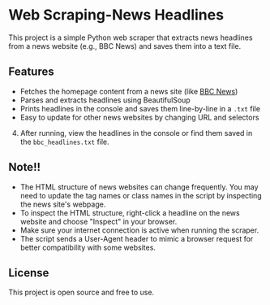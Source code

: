 # Web Scraping-News Headlines

This project is a simple Python web scraper that extracts news headlines from a news website (e.g., BBC News) and saves them into a text file.

## Features

- Fetches the homepage content from a news site (like [BBC News](https://www.bbc.com/news))
- Parses and extracts headlines using BeautifulSoup
- Prints headlines in the console and saves them line-by-line in a `.txt` file
- Easy to update for other news websites by changing URL and selectors


4. After running, view the headlines in the console or find them saved in the `bbc_headlines.txt` file.

## Note!!

- The HTML structure of news websites can change frequently. You may need to update the tag names or class names in the script by inspecting the news site's webpage.
- To inspect the HTML structure, right-click a headline on the news website and choose "Inspect" in your browser.
- Make sure your internet connection is active when running the scraper.
- The script sends a User-Agent header to mimic a browser request for better compatibility with some websites.

## License
  This project is open source and free to use.



